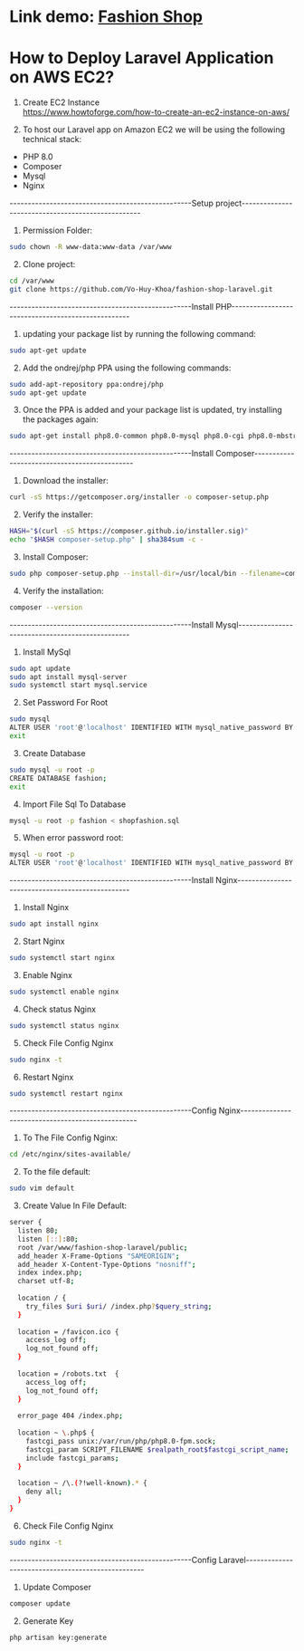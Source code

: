 # Link demo: <a href="http://ec2-13-115-251-129.ap-northeast-1.compute.amazonaws.com" target="_blank">Fashion Shop</a>

# How to Deploy Laravel Application on AWS EC2?

1. Create EC2 Instance<br>
https://www.howtoforge.com/how-to-create-an-ec2-instance-on-aws/

2. To host our Laravel app on Amazon EC2 we will be using the following technical stack:
- PHP 8.0 <br>
- Composer<br>
- Mysql<br>
- Nginx<br>


--------------------------------------------------Setup project--------------------------------------------------

1. Permission Folder:
```bash
sudo chown -R www-data:www-data /var/www
```
2. Clone project:
```bash
cd /var/www
git clone https://github.com/Vo-Huy-Khoa/fashion-shop-laravel.git
```
--------------------------------------------------Install PHP--------------------------------------------------

1. updating your package list by running the following command:
```bash
sudo apt-get update
```
2. Add the ondrej/php PPA using the following commands:
```bash
sudo add-apt-repository ppa:ondrej/php
sudo apt-get update
```
3. Once the PPA is added and your package list is updated, try installing the packages again:
```bash
sudo apt-get install php8.0-common php8.0-mysql php8.0-cgi php8.0-mbstring php8.0-curl php8.0-gd php8.0-xml php8.0-xmlrpc php-pear php8.0-fpm
```
--------------------------------------------------Install Composer---------------------------------------------
1. Download the installer: <br>
``` bash
curl -sS https://getcomposer.org/installer -o composer-setup.php
```

2. Verify the installer: <br>
``` bash
HASH="$(curl -sS https://composer.github.io/installer.sig)"
echo "$HASH composer-setup.php" | sha384sum -c -
```
3. Install Composer: <br>
``` bash
sudo php composer-setup.php --install-dir=/usr/local/bin --filename=composer
```
4. Verify the installation: <br>
``` bash
composer --version
```

--------------------------------------------------Install Mysql------------------------------------------------

1. Install MySql
```bash
sudo apt update
sudo apt install mysql-server
sudo systemctl start mysql.service
```

2. Set Password For Root
```bash
sudo mysql
ALTER USER 'root'@'localhost' IDENTIFIED WITH mysql_native_password BY '123456';
exit
```

3. Create Database
```bash
sudo mysql -u root -p
CREATE DATABASE fashion;
exit
```
4. Import File Sql To Database
```bash
mysql -u root -p fashion < shopfashion.sql
```
5. When error password root:
```bash
mysql -u root -p
ALTER USER 'root'@'localhost' IDENTIFIED WITH mysql_native_password BY 'mật_khẩu_mới';
```
--------------------------------------------------Install Nginx------------------------------------------------

1. Install Nginx
```bash
sudo apt install nginx
```
2. Start Nginx
```bash
sudo systemctl start nginx
```
3. Enable Nginx
```bash
sudo systemctl enable nginx
```
4. Check status Nginx
```bash
sudo systemctl status nginx
```
5. Check File Config Nginx
```bash
sudo nginx -t
```
6. Restart Nginx
```bash
sudo systemctl restart nginx
```
--------------------------------------------------Config Nginx-------------------------------------------------

1. To The File Config Nginx:
```bash
cd /etc/nginx/sites-available/
```
2. To the file default:
```bash
sudo vim default
```
3. Create Value In File Default:
```bash
server {
  listen 80;
  listen [::]:80;
  root /var/www/fashion-shop-laravel/public;
  add_header X-Frame-Options "SAMEORIGIN";
  add_header X-Content-Type-Options "nosniff";
  index index.php;
  charset utf-8;
  
  location / {
    try_files $uri $uri/ /index.php?$query_string;
  }
  
  location = /favicon.ico { 
    access_log off; 
    log_not_found off; 
  }
  
  location = /robots.txt  { 
    access_log off; 
    log_not_found off; 
  }
  
  error_page 404 /index.php;
  
  location ~ \.php$ {
    fastcgi_pass unix:/var/run/php/php8.0-fpm.sock;
    fastcgi_param SCRIPT_FILENAME $realpath_root$fastcgi_script_name;
    include fastcgi_params;
  }
  
  location ~ /\.(?!well-known).* {
    deny all;
  }
}

```
6. Check File Config Nginx
```bash
sudo nginx -t
```
--------------------------------------------------Config Laravel--------------------------------------------------
1. Update Composer
```bash
composer update
```
2. Generate Key
```bash
php artisan key:generate
```

